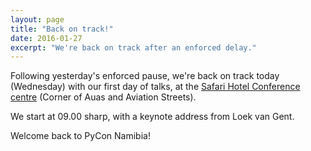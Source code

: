 ```yaml
---
layout: page
title: "Back on track!"
date: 2016-01-27
excerpt: "We're back on track after an enforced delay."
---
```


Following yesterday's enforced pause, we're back on track today (Wednesday) with our first day of talks, at the [Safari Hotel Conference centre](http://www.safarihotelsnamibia.com) (Corner of Auas and Aviation Streets).

We start at 09.00 sharp, with a keynote address from Loek van Gent.

Welcome back to PyCon Namibia!